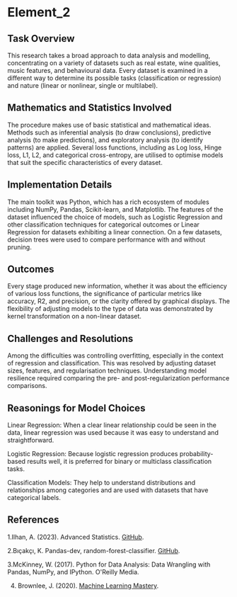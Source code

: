 # Element_2

## Task Overview
        
This research takes a broad approach to data analysis and modelling, concentrating on a variety of datasets such as real estate, wine qualities, music features, and behavioural data. Every dataset is examined in a different way to determine its possible tasks (classification or regression) and nature (linear or nonlinear, single or multilabel).

## Mathematics and Statistics Involved
        
The procedure makes use of basic statistical and mathematical ideas. Methods such as inferential analysis (to draw conclusions), predictive analysis (to make predictions), and exploratory analysis (to identify patterns) are applied. Several loss functions, including as Log loss, Hinge loss, L1, L2, and categorical cross-entropy, are utilised to optimise models that suit the specific characteristics of every dataset.

## Implementation Details
        
The main toolkit was Python, which has a rich ecosystem of modules including NumPy, Pandas, Scikit-learn, and Matplotlib. The features of the dataset influenced the choice of models, such as Logistic Regression and other classification techniques for categorical outcomes or Linear Regression for datasets exhibiting a linear connection. On a few datasets, decision trees were used to compare performance with and without pruning.

## Outcomes
        
Every stage produced new information, whether it was about the efficiency of various loss functions, the significance of particular metrics like accuracy, R2, and precision, or the clarity offered by graphical displays. The flexibility of adjusting models to the type of data was demonstrated by kernel transformation on a non-linear dataset.

## Challenges and Resolutions
        
Among the difficulties was controlling overfitting, especially in the context of regression and classification. This was resolved by adjusting dataset sizes, features, and regularisation techniques. Understanding model resilience required comparing the pre- and post-regularization performance comparisons.

## Reasonings for Model Choices
        
Linear Regression: When a clear linear relationship could be seen in the data, linear regression was used because it was easy to understand and straightforward.

Logistic Regression: Because logistic regression produces probability-based results well, it is preferred for binary or multiclass classification tasks.

Classification Models: They help to understand distributions and relationships among categories and are used with datasets that have categorical labels.

## References
        
1.Ilhan, A. (2023). Advanced Statistics. [GitHub](https://github.com/22036435/Advanced_Statistics.git).
        
2.Bıçakçı, K. Pandas-dev, random-forest-classifier. [GitHub](https://github.com/Frightera/Sample-Machine-Learning-Projects.git).

3.McKinney, W. (2017). Python for Data Analysis: Data Wrangling with Pandas, NumPy, and IPython. O'Reilly Media.
        
4. Brownlee, J. (2020). [Machine Learning Mastery](https://machinelearningmastery.com/).
